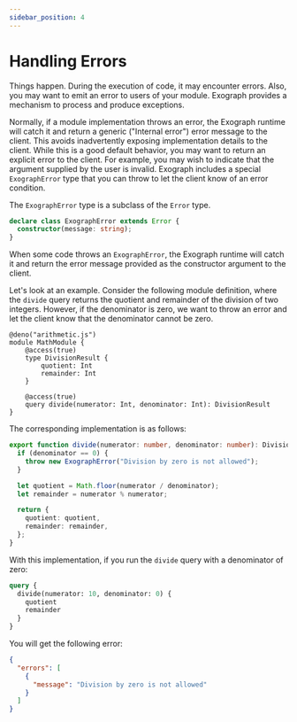 ```yaml
---
sidebar_position: 4
---
```


# Handling Errors

Things happen. During the execution of code, it may encounter errors. Also, you may want to emit an error to users of your module. Exograph provides a mechanism to process and produce exceptions.

Normally, if a module implementation throws an error, the Exograph runtime will catch it and return a generic ("Internal error") error message to the client. This avoids inadvertently exposing implementation details to the client. While this is a good default behavior, you may want to return an explicit error to the client. For example, you may wish to indicate that the argument supplied by the user is invalid. Exograph includes a special `ExographError` type that you can throw to let the client know of an error condition.

The `ExographError` type is a subclass of the `Error` type.

```typescript
declare class ExographError extends Error {
  constructor(message: string);
}
```

When some code throws an `ExographError`, the Exograph runtime will catch it and return the error message provided as the constructor argument to the client.

Let's look at an example. Consider the following module definition, where the `divide` query returns the quotient and remainder of the division of two integers. However, if the denominator is zero, we want to throw an error and let the client know that the denominator cannot be zero.

```exo
@deno("arithmetic.js")
module MathModule {
    @access(true)
    type DivisionResult {
        quotient: Int
        remainder: Int
    }

    @access(true)
    query divide(numerator: Int, denominator: Int): DivisionResult
}
```

The corresponding implementation is as follows:

```typescript
export function divide(numerator: number, denominator: number): DivisionResult {
  if (denominator == 0) {
    throw new ExographError("Division by zero is not allowed");
  }

  let quotient = Math.floor(numerator / denominator);
  let remainder = numerator % numerator;

  return {
    quotient: quotient,
    remainder: remainder,
  };
}
```

With this implementation, if you run the `divide` query with a denominator of zero:

```graphql
query {
  divide(numerator: 10, denominator: 0) {
    quotient
    remainder
  }
}
```

You will get the following error:

```json
{
  "errors": [
    {
      "message": "Division by zero is not allowed"
    }
  ]
}
```

